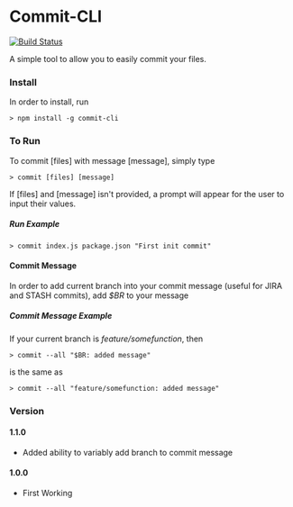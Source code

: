 # Commit-CLI
[![Build Status](https://travis-ci.org/joeyism/node-commit-cli.svg)](https://travis-ci.org/joeyism/node-commit-cli)

A simple tool to allow you to easily commit your files.

### Install
In order to install, run

    > npm install -g commit-cli

### To Run
To commit [files] with message [message], simply type

    > commit [files] [message]

If [files] and [message] isn't provided, a prompt will appear for the user to input their values.

##### Run Example

    > commit index.js package.json "First init commit"

#### Commit Message
In order to add current branch into your commit message (useful for JIRA and STASH commits), add *$BR* to your message

##### Commit Message Example
If your current branch is *feature/somefunction*, then

    > commit --all "$BR: added message"

is the same as

    > commit --all "feature/somefunction: added message"

### Version
#### 1.1.0
* Added ability to variably add branch to commit message

#### 1.0.0
* First Working 
